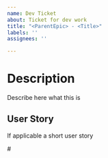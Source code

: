```yaml
---
name: Dev Ticket
about: Ticket for dev work
title: "<ParentEpic> - <Title>"
labels: ''
assignees: ''

---
```


# **Description**

Describe here what this is

## User Story

If applicable a short user story 

#<refTicket>
